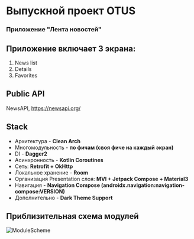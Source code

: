 #  Выпускной проект OTUS #
### Приложение "Лента новостей" ###
## Приложение включает 3 экрана: ##
1. News list
2. Details
3. Favorites

## Public API ##
NewsAPI, <https://newsapi.org/>

## Stack ##
* Архитектура - **Clean Arch**
* Многомодульность - **по фичам (своя фиче на каждый экран)**
* DI - **Dagger2**
* Асинхронность - **Kotlin Coroutines**
* Сеть: **Retrofit + OkHttp**
* Локальное хранение - **Room**
* Организация Presentation слоя: **MVI + Jetpack Compose + Material3**
* Навигация - **Navigation Compose (androidx.navigation:navigation-compose:VERSION)**
* Дополнительно - **Dark Theme Support**

## Приблизительная схема модулей ##

![ModuleScheme](https://user-images.githubusercontent.com/104722036/218265937-9c8f243a-5627-40c6-9d37-c96e8bc5906d.png)


